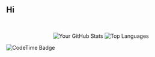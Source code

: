 ## Hi 

<br>
<p align="center">
  <img alt="Your GitHub Stats" src="https://github-readme-stats.vercel.app/api?username=javadkavossi&theme=tokyonight&layout=compact&area=true&show_icons=true&hide_border=true&border_radius=15&count_private=true&cache=1"/>
  <img alt="Top Languages" src="https://github-readme-stats.vercel.app/api/top-langs/?username=javadkavossi&langs_count=8&hide=Jupyter%20Notebook%2CKotlin%2C%2CSCSS,Make,css,html&theme=tokyonight&layout=compact&area=true&hide_border=true&border_radius=15&count_private=true&cache=1"/>
  <br/>
</p>
<img href="https://codetime.dev" alt="CodeTime Badge" src="https://shields.jannchie.com/endpoint?style=flat-square&color=222&url=https%3A%2F%2Fapi.codetime.dev%2Fv3%2Fusers%2Fshield%3Fuid%3D29875%26minutes%3D525600">
<!--
**javadkavossi/javadkavossi** is a ✨ _special_ ✨ repository because its `README.md` (this file) appears on your GitHub profile.
</br>

